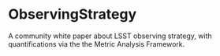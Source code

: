 # ObservingStrategy
A community white paper about LSST observing strategy, with quantifications via the the Metric Analysis Framework.
